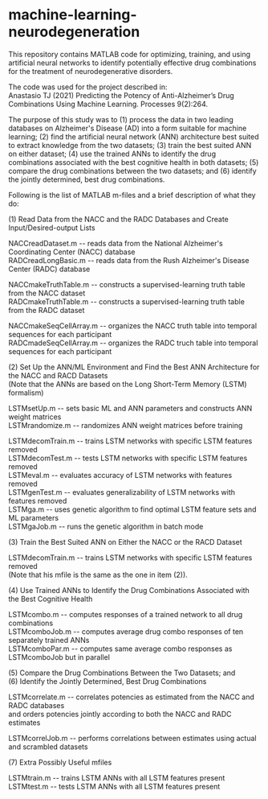 # machine-learning-neurodegeneration
This repository contains MATLAB code for optimizing, training, and using artificial neural networks to identify potentially effective drug combinations for the treatment of neurodegenerative disorders. 

The code was used for the project described in:    
Anastasio TJ (2021) Predicting the Potency of Anti-Alzheimer’s Drug Combinations Using Machine Learning. Processes 9(2):264.

The purpose of this study was to (1) process the data in two leading databases on Alzheimer's Disease (AD) into a form suitable for machine learning; (2) find the artificial neural network (ANN) architecture best suited to extract knowledge from the two datasets; (3) train the best suited ANN on either dataset; (4) use the trained ANNs to identify the drug combinations associated with the best cognitive health in both datasets; (5) compare the drug combinations between the two datasets; and (6) identify the jointly determined, best drug combinations.    

Following is the list of MATLAB m-files and a brief description of what they do:

(1) Read Data from the NACC and the RADC Databases and Create Input/Desired-output Lists   

NACCreadDataset.m -- reads data from the National Alzheimer's Coordinating Center (NACC) database    
RADCreadLongBasic.m -- reads data from the Rush Alzheimer's Disease Center (RADC) database

NACCmakeTruthTable.m -- constructs a supervised-learning truth table from the NACC dataset    
RADCmakeTruthTable.m -- constructs a supervised-learning truth table from the RADC dataset

NACCmakeSeqCellArray.m -- organizes the NACC truth table into temporal sequences for each participant    
RADCmadeSeqCellArray.m -- organizes the RADC truch table into temporal sequences for each participant

(2) Set Up the ANN/ML Environment and Find the Best ANN Architecture for the NACC and RACD Datasets     
    (Note that the ANNs are based on the Long Short-Term Memory (LSTM) formalism)  
    
LSTMsetUp.m -- sets basic ML and ANN parameters and constructs ANN weight matrices   
LSTMrandomize.m -- randomizes ANN weight matrices before training 
 
LSTMdecomTrain.m -- trains LSTM networks with specific LSTM features removed  
LSTMdecomTest.m -- tests LSTM networks with specific LSTM features removed   
LSTMeval.m  -- evaluates accuracy of LSTM networks with features removed  
LSTMgenTest.m -- evaluates generalizability of LSTM networks with features removed  
LSTMga.m -- uses genetic algorithm to find optimal LSTM feature sets and ML parameters    
LSTMgaJob.m -- runs the genetic algorithm in batch mode  

(3) Train the Best Suited ANN on Either the NACC or the RACD Dataset  

LSTMdecomTrain.m -- trains LSTM networks with specific LSTM features removed  
(Note that his mfile is the same as the one in item (2)). 

(4) Use Trained ANNs to Identify the Drug Combinations Associated with the Best Cognitive Health  

LSTMcombo.m -- computes responses of a trained network to all drug combinations  
LSTMcomboJob.m -- computes average drug combo responses of ten separately trained ANNs  
LSTMcomboPar.m -- computes same average combo responses as LSTMcomboJob but in parallel  

(5) Compare the Drug Combinations Between the Two Datasets; and  
(6) Identify the Jointly Determined, Best Drug Combinations

LSTMcorrelate.m -- correlates potencies as estimated from the NACC and RADC databases  
                   and orders potencies jointly according to both the NACC and RADC estimates  
                   
LSTMcorrelJob.m -- performs correlations between estimates using actual and scrambled datasets

(7) Extra Possibly Useful mfiles

LSTMtrain.m -- trains LSTM ANNs with all LSTM features present  
LSTMtest.m -- tests LSTM ANNs with all LSTM features present  


